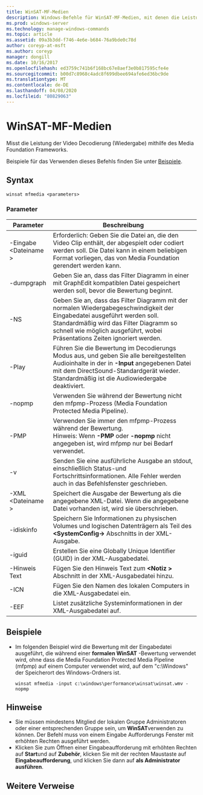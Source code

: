 ```yaml
---
title: WinSAT-MF-Medien
description: Windows-Befehle für WinSAT-MF-Medien, mit denen die Leistung der Video Decodierung (Wiedergabe) mithilfe des Media Foundation Frameworks gemessen wird.
ms.prod: windows-server
ms.technology: manage-windows-commands
ms.topic: article
ms.assetid: 09a3b3dd-f746-4e6e-b684-76a9bde0c78d
author: coreyp-at-msft
ms.author: coreyp
manager: dongill
ms.date: 10/16/2017
ms.openlocfilehash: ed3759c741b6f168bc67e8aef3e0b817595cfe4e
ms.sourcegitcommit: b00d7c8968c4adc8f699dbee694afe6ed36bc9de
ms.translationtype: MT
ms.contentlocale: de-DE
ms.lasthandoff: 04/08/2020
ms.locfileid: "80829063"
---
```

# <a name="winsat-mfmedia"></a>WinSAT-MF-Medien



Misst die Leistung der Video Decodierung (Wiedergabe) mithilfe des Media Foundation Frameworks.

Beispiele für das Verwenden dieses Befehls finden Sie unter [Beispiele](#BKMK_examples).

## <a name="syntax"></a>Syntax

```
winsat mfmedia <parameters>
```

### <a name="parameters"></a>Parameter

|Parameter|Beschreibung|
|----------|-----------|
|-Eingabe \<Dateiname >|Erforderlich: Geben Sie die Datei an, die den Video Clip enthält, der abgespielt oder codiert werden soll. Die Datei kann in einem beliebigen Format vorliegen, das von Media Foundation gerendert werden kann.|
|-dumpgraph|Geben Sie an, dass das Filter Diagramm in einer mit GraphEdit kompatiblen Datei gespeichert werden soll, bevor die Bewertung beginnt.|
|-NS|Geben Sie an, dass das Filter Diagramm mit der normalen Wiedergabegeschwindigkeit der Eingabedatei ausgeführt werden soll. Standardmäßig wird das Filter Diagramm so schnell wie möglich ausgeführt, wobei Präsentations Zeiten ignoriert werden.|
|-Play|Führen Sie die Bewertung im Decodierungs Modus aus, und geben Sie alle bereitgestellten Audioinhalte in der in **-Input** angegebenen Datei mit dem DirectSound-Standardgerät wieder. Standardmäßig ist die Audiowiedergabe deaktiviert.|
|-nopmp|Verwenden Sie während der Bewertung nicht den mfpmp-Prozess (Media Foundation Protected Media Pipeline).|
|-PMP|Verwenden Sie immer den mfpmp-Prozess während der Bewertung.</br>Hinweis: Wenn **-PMP** oder **-nopmp** nicht angegeben ist, wird mfpmp nur bei Bedarf verwendet.|
|-v|Senden Sie eine ausführliche Ausgabe an stdout, einschließlich Status-und Fortschrittsinformationen. Alle Fehler werden auch in das Befehlsfenster geschrieben.|
|-XML \<Dateiname >|Speichert die Ausgabe der Bewertung als die angegebene XML-Datei. Wenn die angegebene Datei vorhanden ist, wird sie überschrieben.|
|-idiskinfo|Speichern Sie Informationen zu physischen Volumes und logischen Datenträgern als Teil des **\<SystemConfig->** Abschnitts in der XML-Ausgabe.|
|-iguid|Erstellen Sie eine Globally Unique Identifier (GUID) in der XML-Ausgabedatei.|
|-Hinweis Text|Fügen Sie den Hinweis Text zum **\<Notiz >** Abschnitt in der XML-Ausgabedatei hinzu.|
|-ICN|Fügen Sie den Namen des lokalen Computers in die XML-Ausgabedatei ein.|
|-EEF|Listet zusätzliche Systeminformationen in der XML-Ausgabedatei auf.|

## <a name="examples"></a><a name=BKMK_examples></a>Beispiele

- Im folgenden Beispiel wird die Bewertung mit der Eingabedatei ausgeführt, die während einer **formalen WinSAT** -Bewertung verwendet wird, ohne dass die Media Foundation Protected Media Pipeline (mfpmp) auf einem Computer verwendet wird, auf dem "c:\Windows" der Speicherort des Windows-Ordners ist.  
  ```
  winsat mfmedia -input c:\windows\performance\winsat\winsat.wmv -nopmp
  ```

## <a name="remarks"></a>Hinweise

-   Sie müssen mindestens Mitglied der lokalen Gruppe Administratoren oder einer entsprechenden Gruppe sein, um **WinSAT**verwenden zu können. Der Befehl muss von einem Eingabe Aufforderungs Fenster mit erhöhten Rechten ausgeführt werden.
-   Klicken Sie zum Öffnen einer Eingabeaufforderung mit erhöhten Rechten auf **Start**und auf **Zubehör**, klicken Sie mit der rechten Maustaste auf **Eingabeaufforderung**, und klicken Sie dann auf **als Administrator ausführen**.

## <a name="additional-references"></a>Weitere Verweise

